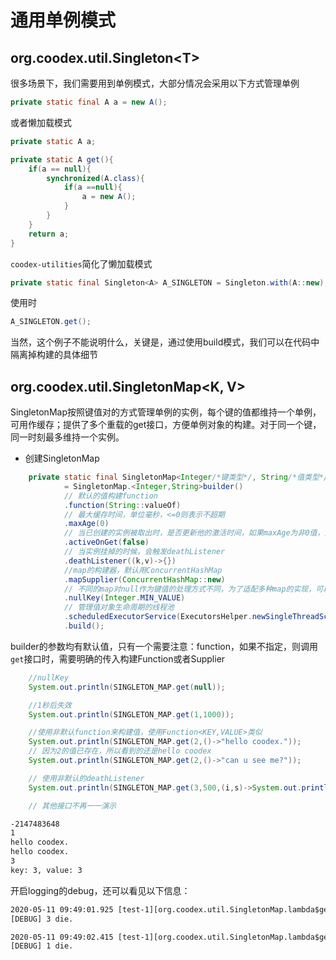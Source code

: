 # 通用单例模式

## org.coodex.util.Singleton&lt;T>

很多场景下，我们需要用到单例模式，大部分情况会采用以下方式管理单例

```java
private static final A a = new A();
```

或者懒加载模式

```java
private static A a;

private static A get(){
    if(a == null){
        synchronized(A.class){
            if(a ==null){
                a = new A();
            }
        }
    }
    return a;
}
```

`coodex-utilities`简化了懒加载模式

```java
private static final Singleton<A> A_SINGLETON = Singleton.with(A::new);
```

使用时

```java
A_SINGLETON.get();
```

当然，这个例子不能说明什么，关键是，通过使用build模式，我们可以在代码中隔离掉构建的具体细节

## org.coodex.util.SingletonMap&lt;K, V>

SingletonMap按照键值对的方式管理单例的实例，每个键的值都维持一个单例，可用作缓存；提供了多个重载的get接口，方便单例对象的构建。对于同一个键，同一时刻最多维持一个实例。

- 创建SingletonMap

```java
    private static final SingletonMap<Integer/*键类型*/, String/*值类型*/> SINGLETON_MAP
            = SingletonMap.<Integer,String>builder()
            // 默认的值构建function
            .function(String::valueOf)
            // 最大缓存时间，单位毫秒，<=0则表示不超期
            .maxAge(0)
            // 当已创建的实例被取出时，是否更新他的激活时间，如果maxAge为非0值，则会从此刻起重新计算生命周期，默认false
            .activeOnGet(false)
            // 当实例挂掉的时候，会触发deathListener
            .deathListener((k,v)->{})
            //map的构建器，默认用ConcurrentHashMap
            .mapSupplier(ConcurrentHashMap::new)
            // 不同的map对null作为键值的处理方式不同，为了适配多种map的实现，可以指定nullKey等同于哪个key
            .nullKey(Integer.MIN_VALUE)
            // 管理值对象生命周期的线程池
            .scheduledExecutorService(ExecutorsHelper.newSingleThreadScheduledExecutor("test"))
            .build();
```

builder的参数均有默认值，只有一个需要注意：function，如果不指定，则调用`get`接口时，需要明确的传入构建Function或者Supplier

```java
    //nullKey
    System.out.println(SINGLETON_MAP.get(null));

    //1秒后失效
    System.out.println(SINGLETON_MAP.get(1,1000));

    //使用非默认function来构建值，使用Function<KEY,VALUE>类似
    System.out.println(SINGLETON_MAP.get(2,()->"hello coodex."));
    // 因为2的值已存在，所以看到的还是hello coodex
    System.out.println(SINGLETON_MAP.get(2,()->"can u see me?"));

    // 使用非默认的deathListener
    System.out.println(SINGLETON_MAP.get(3,500,(i,s)->System.out.println("key: " + i + ", value: " + s )));

    // 其他接口不再一一演示

```

```txt
-2147483648
1
hello coodex.
hello coodex.
3
key: 3, value: 3
```

开启logging的debug，还可以看见以下信息：

```txt
2020-05-11 09:49:01.925 [test-1][org.coodex.util.SingletonMap.lambda$get$2(SingletonMap.java:130)]
[DEBUG] 3 die.

2020-05-11 09:49:02.415 [test-1][org.coodex.util.SingletonMap.lambda$get$2(SingletonMap.java:130)]
[DEBUG] 1 die.
```

<!-- 
同样的，也是通过build模式来构建实例，构建时，可以根据键信息进行构建。

SingletonMap也可以用作缓存，构造SingletonMap时，可以传入单例最大生命周期，当单例实例存活超过此周期时，SingletonMap会把它移除，再次需要获取时，会重新build一个。
-->
